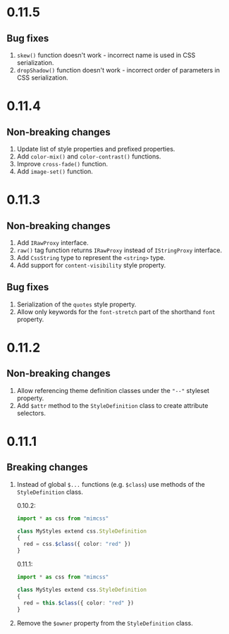 # 0.11.5

## Bug fixes

1. `skew()` function doesn't work - incorrect name is used in CSS serialization.
2. `dropShadow()` function doesn't work - incorrect order of parameters in CSS serialization.


# 0.11.4
## Non-breaking changes

1. Update list of style properties and prefixed properties.
1. Add `color-mix()` and `color-contrast()` functions.
1. Improve `cross-fade()` function.
1. Add `image-set()` function.


# 0.11.3
## Non-breaking changes

1. Add `IRawProxy` interface.
1. `raw()` tag function returns `IRawProxy` instead of `IStringProxy` interface.
1. Add `CssString` type to represent the `<string>` type.
1. Add support for `content-visibility` style property.


## Bug fixes

1. Serialization of the `quotes` style property.
2. Allow only keywords for the `font-stretch` part of the shorthand `font` property.


# 0.11.2
## Non-breaking changes

1. Allow referencing theme definition classes under the `"--"` styleset property.
1. Add `$attr` method to the `StyleDefinition` class to create attribute selectors.


# 0.11.1
## Breaking changes

1. Instead of global `$...` functions (e.g. `$class`) use methods of the `StyleDefinition` class.

    0.10.2:
    ```typescript
    import * as css from "mimcss"

    class MyStyles extend css.StyleDefinition
    {
      red = css.$class({ color: "red" })
    }
    ```

    0.11.1:
    ```typescript
    import * as css from "mimcss"

    class MyStyles extend css.StyleDefinition
    {
      red = this.$class({ color: "red" })
    }
    ```

1. Remove the `$owner` property from the `StyleDefinition` class.



